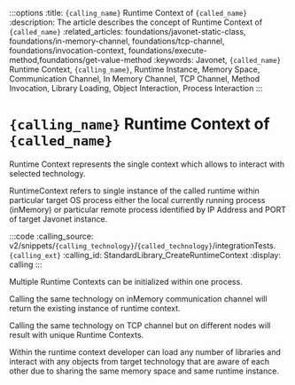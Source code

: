 :::options
:title: `{calling_name}` Runtime Context of `{called_name}`
:description: The article describes the concept of Runtime Context of `{called_name}`
:related_articles: foundations/javonet-static-class, foundations/in-memory-channel, foundations/tcp-channel, foundations/invocation-context, foundations/execute-method,foundations/get-value-method
:keywords: Javonet, `{called_name}` Runtime Context, `{calling_name}`, Runtime Instance, Memory Space, Communication Channel, In Memory Channel, TCP Channel, Method Invocation, Library Loading, Object Interaction, Process Interaction
:::

# `{calling_name}` Runtime Context of `{called_name}`

Runtime Context represents the single context which allows to interact with selected technology.  
  
RuntimeContext refers to single instance of the called runtime within particular target OS process either the local currently running process (inMemory) or particular remote process identified by IP Address and PORT of target Javonet instance.  

:::code
:calling_source: v2/snippets/`{calling_technology}`/`{called_technology}`/integrationTests.`{calling_ext}`
:calling_id: StandardLibrary_CreateRuntimeContext
:display: calling
:::
  
Multiple Runtime Contexts can be initialized within one process.  
  
Calling the same technology on inMemory communication channel will return the existing instance of runtime context.  
  
Calling the same technology on TCP channel but on different nodes will result with unique Runtime Contexts.  
  
Within the runtime context developer can load any number of libraries and interact with any objects from target technology that are aware of each other due to sharing the same memory space and same runtime instance.